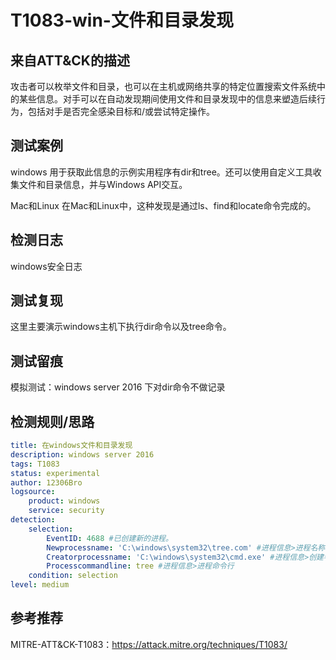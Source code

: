 # T1083-win-文件和目录发现

## 来自ATT&CK的描述

攻击者可以枚举文件和目录，也可以在主机或网络共享的特定位置搜索文件系统中的某些信息。对手可以在自动发现期间使用文件和目录发现中的信息来塑造后续行为，包括对手是否完全感染目标和/或尝试特定操作。

## 测试案例

windows
用于获取此信息的示例实用程序有dir和tree。还可以使用自定义工具收集文件和目录信息，并与Windows API交互。

Mac和Linux
在Mac和Linux中，这种发现是通过ls、find和locate命令完成的。

## 检测日志

windows安全日志

## 测试复现

这里主要演示windows主机下执行dir命令以及tree命令。

## 测试留痕

模拟测试：windows server 2016 下对dir命令不做记录

## 检测规则/思路

```yml
title: 在windows文件和目录发现
description: windows server 2016
tags: T1083
status: experimental
author: 12306Bro
logsource:
    product: windows
    service: security
detection:
    selection:
        EventID: 4688 #已创建新的进程。
        Newprocessname: 'C:\windows\system32\tree.com' #进程信息>进程名称
        Creatorprocessname: 'C:\windows\system32\cmd.exe' #进程信息>创建者进程名称
        Processcommandline: tree #进程信息>进程命令行
    condition: selection
level: medium
```

## 参考推荐

MITRE-ATT&CK-T1083：<https://attack.mitre.org/techniques/T1083/>
